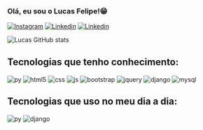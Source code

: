 ### Olá, eu sou o Lucas Felipe!😁

[![Instagram](https://img.shields.io/badge/Instagram-E4405F?style=for-the-badge&logo=instagram&logoColor=white)](https://www.instagram.com/lucass.mzs)
[![Linkedin](https://img.shields.io/badge/LinkedIn-0077B5?style=for-the-badge&logo=linkedin&logoColor=white)](https://www.linkedin.com/in/lucas-felipe-b7469127a/)
[![Linkedin](https://img.shields.io/badge/Gmail-D14836?style=for-the-badge&logo=gmail&logoColor=white)](@lucasfelipe.lfmf@gmail.com)

![Lucas GitHub stats](https://github-readme-stats.vercel.app/api?username=lucas-mzs&show_icons=true&theme=dracula)

## Tecnologias que tenho conhecimento:

<div style="display: inline_block">

<img align="center" alt="py" src="https://img.shields.io/badge/Python-14354C?style=for-the-badge&logo=python&logoColor=white">
<img align="center" alt="html5" src="https://img.shields.io/badge/HTML5-E34F26?style=for-the-badge&logo=html5&logoColor=white">
<img align="center" alt="css" src="https://img.shields.io/badge/CSS3-1572B6?style=for-the-badge&logo=css3&logoColor=white">
<img align="center" alt="js" src="https://img.shields.io/badge/JavaScript-323330?style=for-the-badge&logo=javascript&logoColor=F7DF1E">
<img align="center" alt="bootstrap" src="https://img.shields.io/badge/Bootstrap-563D7C?style=for-the-badge&logo=bootstrap&logoColor=white">
<img align="center" alt="jquery" src="https://img.shields.io/badge/jQuery-0769AD?style=for-the-badge&logo=jquery&logoColor=white">
<img align="center" alt="django" src="https://img.shields.io/badge/Django-092E20?style=for-the-badge&logo=django&logoColor=white">
<img align="center" alt="mysql" src="    https://img.shields.io/badge/MySQL-00000F?style=for-the-badge&logo=mysql&logoColor=white">

</div>

## Tecnologias que uso no meu dia a dia:

<div style="display: inline_block">

<img align="center" alt="py" src="https://img.shields.io/badge/Python-14354C?style=for-the-badge&logo=python&logoColor=white">
<img align="center" alt="django" src="https://img.shields.io/badge/Django-092E20?style=for-the-badge&logo=django&logoColor=white">

</div>